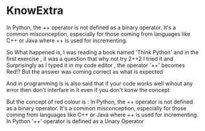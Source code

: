 # KnowExtra

 In Python, the ++ operator is not defined as a binary operator. It's a common misconception, especially for those coming from languages like C++ or Java where ++ is used for incrementing.


 So What happened is, I was reading a book named 'Think Python' and in the first exercise , it was a question that why not try 2++2
 I tried it and Surprisingly as I typed it in my code editor , the operator '++' becomes Red!?
But the answer was coming correct as what is expected

And in programming is is also said that if your code works well wihout any error then don't interfare in it even if you don't konw the concept

But the concept of red colour is :
In Python, the ++ operator is not defined as a binary operator. It's a common misconception, especially for those coming from languages like C++ or Java where ++ is used for incrementing. In Python '++' operator is defined as a Unary Operator
 
